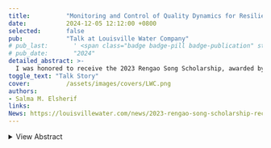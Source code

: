 ```yaml
---
title:          "Monitoring and Control of Quality Dynamics for Resilient Drinking Water Networks"
date:           2024-12-05 12:12:00 +0800
selected:       false
pub:            "Talk at Louisville Water Company"
# pub_last:       ' <span class="badge badge-pill badge-publication" style="background-color: #3498db; color: white;"></span>'
# pub_date:       "2024"
detailed_abstract: >-
  I was honored to receive the 2023 Rengao Song Scholarship, awarded by Louisville Water and KY/TN AWWA. This year, I was invited by Dr. Eric Zhu to present my Ph.D. research at the Crescent Hill Filter Plant.  
toggle_text: "Talk Story"
cover:          /assets/images/covers/LWC.png
authors:
- Salma M. Elsherif
links:
News: https://louisvillewater.com/news/2023-rengao-song-scholarship-recipient-salma-m-elsherif-visits-louisville-water
---
```

<details>
  <summary>View Abstract</summary>
  <p>
    When the cover image is not provided, it will generate random colorful bubble images as the cover image using the <code>bubble_visual_hash.js</code> script.
  </p>
</details>
